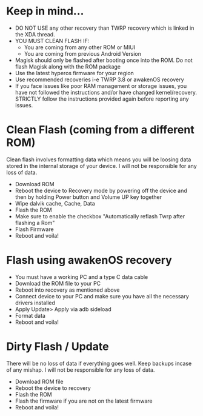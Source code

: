 # Keep in mind...
- DO NOT USE any other recovery than TWRP recovery which is linked in the XDA thread.
- YOU MUST CLEAN FLASH IF:
    - You are coming from any other ROM or MIUI
    - You are coming from previous Android Version
- Magisk should only be flashed after booting once into the ROM. Do not flash Magisk along with the ROM package
- Use the latest hyperos firmware for your region
- Use recommended recoveries i-e TWRP 3.8 or awakenOS recovery
- If you face issues like poor RAM management or storage issues, you have not followed the instructions and/or have changed kernel/recovery. STRICTLY follow the instructions provided again before reporting any issues.

# Clean Flash (coming from a different ROM)
Clean flash involves formatting data which means you will be loosing data stored in the internal storage of your device. I will not be responsible for any loss of data.
- Download ROM
- Reboot the device to Recovery mode by powering off the device and then by holding Power button and Volume UP key together
- Wipe dalvik cache, Cache, Data
- Flash the ROM
- Make sure to enable the checkbox "Automatically reflash Twrp after flashing a Rom"
- Flash Firmware
- Reboot and voila!

# Flash using awakenOS recovery
- You must have a working PC and a type C data cable
- Download the ROM file to your PC
- Reboot into recovery as mentioned above
- Connect device to your PC and make sure you have all the necessary drivers installed
- Apply Update> Apply via adb sideload
- Format data
- Reboot and voila!

# Dirty Flash / Update
There will be no loss of data if everything goes well. Keep backups incase of any mishap. I will not be responsible for any loss of data.
- Download ROM file
- Reboot the device to recovery
- Flash the ROM
- Flash the firmware if you are not on the latest firmware
- Reboot and voila!
